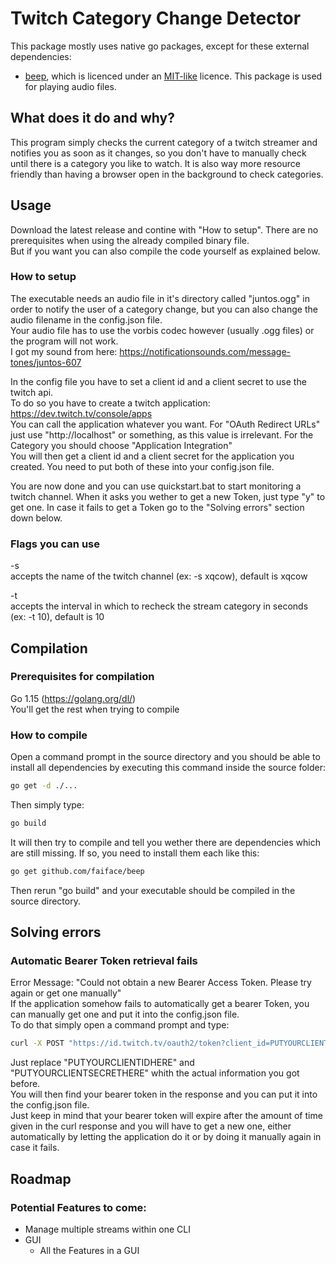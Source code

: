 # Twitch Category Change Detector
This package mostly uses native go packages, except for these external dependencies:
* [beep](https://github.com/faiface/beep), which is licenced under an [MIT-like](https://github.com/faiface/beep/blob/master/LICENSE) licence. This package is used for playing audio files.

## What does it do and why?
This program simply checks the current category of a twitch streamer and notifies you as soon as it changes, so you don't have to manually check until there is a category you like to watch. It is also way more resource friendly than having a browser open in the background to check categories.


## Usage
Download the latest release and contine with "How to setup". There are no prerequisites when using the already compiled binary file.  
But if you want you can also compile the code yourself as explained below.  


### How to setup
The executable needs an audio file in it's directory called "juntos.ogg" in order to notify the user of a category change, but you can also change the audio filename in the config.json file.  
Your audio file has to use the vorbis codec however (usually .ogg files) or the program will not work.  
I got my sound from here: https://notificationsounds.com/message-tones/juntos-607  

In the config file you have to set a client id and a client secret to use the twitch api.  
To do so you have to create a twitch application: https://dev.twitch.tv/console/apps  
You can call the application whatever you want. For "OAuth Redirect URLs" just use "http://localhost" or something, as this value is irrelevant. For the Category you should choose "Application Integration"  
You will then get a client id and a client secret for the application you created. You need to put both of these into your config.json file.

You are now done and you can use quickstart.bat to start monitoring a twitch channel. When it asks you wether to get a new Token, just type "y" to get one. In case it fails to get a Token go to the "Solving errors" section down below.

### Flags you can use
-s  
  accepts the name of the twitch channel (ex: -s xqcow), default is xqcow  
  
-t  
  accepts the interval in which to recheck the stream category in seconds (ex: -t 10), default is 10  

## Compilation
### Prerequisites for compilation
Go 1.15 (https://golang.org/dl/)  
You'll get the rest when trying to compile  


### How to compile
Open a command prompt in the source directory and you should be able to install all dependencies by executing this command inside the source folder: 
```sh
go get -d ./...
```
Then simply type:
```sh
go build
```
It will then try to compile and tell you wether there are dependencies which are still missing.
If so, you need to install them each like this: 
```sh
go get github.com/faiface/beep
```
Then rerun "go build" and your executable should be compiled in the source directory.

## Solving errors
### Automatic Bearer Token retrieval fails
Error Message: "Could not obtain a new Bearer Access Token. Please try again or get one manually"  
If the application somehow fails to automatically get a bearer Token, you can manually get one and put it into the config.json file.  
To do that simply open a command prompt and type:  
```sh
curl -X POST "https://id.twitch.tv/oauth2/token?client_id=PUTYOURCLIENTIDHERE&client_secret=PUTYOURCLIENTSECRETHERE&grant_type=client_credentials"  
```
Just replace "PUTYOURCLIENTIDHERE" and "PUTYOURCLIENTSECRETHERE" whith the actual information you got before.  
You will then find your bearer token in the response and you can put it into the config.json file.  
Just keep in mind that your bearer token will expire after the amount of time given in the curl response and you will have to get a new one, either automatically by letting the application do it or by doing it manually again in case it fails.  

## Roadmap
### Potential Features to come:
* Manage multiple streams within one CLI
* GUI
  * All the Features in a GUI

